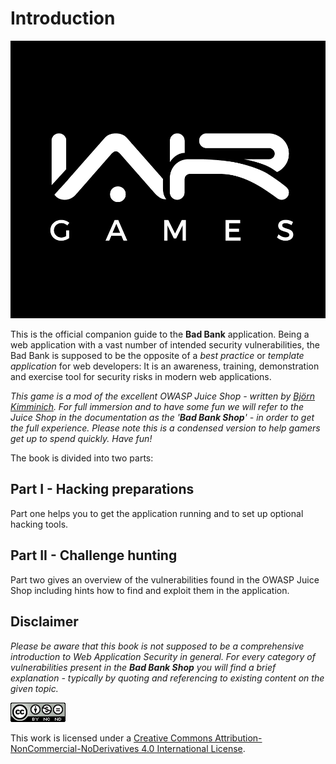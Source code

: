 # Introduction

![](.gitbook/assets/war-games_logo-4.jpg)

This is the official companion guide to the **Bad Bank** application. Being a web application with a vast number of intended security vulnerabilities, the Bad Bank is supposed to be the opposite of a _best practice_ or _template application_ for web developers: It is an awareness, training, demonstration and exercise tool for security risks in modern web applications. 

_This game is a mod of the excellent OWASP Juice Shop - written by_ [_Björn Kimminich_](http://kimminich.de/)_. For full_   _immersion and to have some fun we will refer to the Juice Shop in the documentation as the '**Bad Bank Shop**' - in order to get the full experience. Please note this is a condensed version to help gamers get up to spend quickly. Have fun!_

The book is divided into two parts:

## Part I - Hacking preparations

Part one helps you to get the application running and to set up optional hacking tools.

## Part II - Challenge hunting

Part two gives an overview of the vulnerabilities found in the OWASP Juice Shop including hints how to find and exploit them in the application.

## Disclaimer

_Please be aware that this book is not supposed to be a comprehensive introduction to Web Application Security in general. For every category of vulnerabilities present in the **Bad Bank Shop** you will find a brief explanation - typically by quoting and referencing to existing content on the given topic._

[![CC BY-NC-ND 4.0](.gitbook/assets/cc_by-nc-nd_4.0.png)](https://creativecommons.org/licenses/by-nc-nd/4.0/)

This work is licensed under a [Creative Commons Attribution-NonCommercial-NoDerivatives 4.0 International License](https://creativecommons.org/licenses/by-nc-nd/4.0/).

